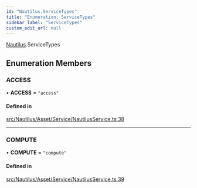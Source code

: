 ```yaml
---
id: "Nautilus.ServiceTypes"
title: "Enumeration: ServiceTypes"
sidebar_label: "ServiceTypes"
custom_edit_url: null
---
```


[Nautilus](../modules/Nautilus.md).ServiceTypes

## Enumeration Members

### ACCESS

• **ACCESS** = ``"access"``

#### Defined in

[src/Nautilus/Asset/Service/NautilusService.ts:38](https://github.com/deltaDAO/nautilus/blob/40edf26/src/Nautilus/Asset/Service/NautilusService.ts#L38)

___

### COMPUTE

• **COMPUTE** = ``"compute"``

#### Defined in

[src/Nautilus/Asset/Service/NautilusService.ts:39](https://github.com/deltaDAO/nautilus/blob/40edf26/src/Nautilus/Asset/Service/NautilusService.ts#L39)
